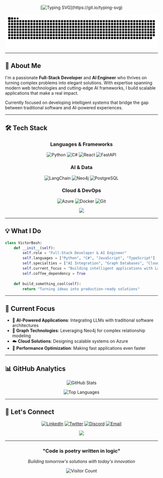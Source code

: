 <div align="center">

[![Typing SVG](https://readme-typing-svg.herokuapp.com?font=Fira+Code&weight=500&size=27&pause=1000&color=42D392&center=true&vCenter=true&width=600&lines=Hey+there!+I'm+Victor+Bash.;Full-Stack+Developer+%26+AI+Engineer;Building+the+future%2C+one+commit+at+a+time.;Let's+create+something+extraordinary.)](https://git.io/typing-svg)

![Matrix Code](https://raw.githubusercontent.com/platane/snk/output/github-contribution-grid-snake-dark.svg)

</div>

---

## 🚀 About Me

I'm a passionate **Full-Stack Developer** and **AI Engineer** who thrives on turning complex problems into elegant solutions. With expertise spanning modern web technologies and cutting-edge AI frameworks, I build scalable applications that make a real impact.

Currently focused on developing intelligent systems that bridge the gap between traditional software and AI-powered experiences.

---

## 🛠️ Tech Stack

<div align="center">

### **Languages & Frameworks**
![Python](https://img.shields.io/badge/Python-000000?style=for-the-badge&logo=python&logoColor=yellow)
![C#](https://img.shields.io/badge/C%23-0b0b45?style=for-the-badge&logo=c-sharp&logoColor=white)
![React](https://img.shields.io/badge/React-%2300D8FF?style=for-the-badge&logo=react&logoColor=black)
![FastAPI](https://img.shields.io/badge/FastAPI-00BA7C?style=for-the-badge&logo=fastapi&logoColor=white)

### **AI & Data**
![LangChain](https://img.shields.io/badge/LangChain-%23000000?style=for-the-badge&logo=chainlink&logoColor=white)
![Neo4j](https://img.shields.io/badge/Neo4j-008CC1?style=for-the-badge&logo=neo4j&logoColor=white)
![PostgreSQL](https://img.shields.io/badge/PostgreSQL-%23336791?style=for-the-badge&logo=postgresql&logoColor=white)

### **Cloud & DevOps**
![Azure](https://img.shields.io/badge/Azure-003366?style=for-the-badge&logo=microsoftazure&logoColor=white)
![Docker](https://img.shields.io/badge/Docker-2496ED?style=for-the-badge&logo=docker&logoColor=white)
![Git](https://img.shields.io/badge/Git-F05032?style=for-the-badge&logo=git&logoColor=white)

<img src="https://media.giphy.com/media/13HgwGsXF0aiGY/giphy.gif" width="250"/>

</div>

---

## 💡 What I Do

```python
class VictorBash:
    def __init__(self):
        self.role = "Full-Stack Developer & AI Engineer"
        self.languages = ["Python", "C#", "JavaScript", "TypeScript"]
        self.specialties = ["AI Integration", "Graph Databases", "Cloud Architecture"]
        self.current_focus = "Building intelligent applications with LangGraph"
        self.coffee_dependency = True
    
    def build_something_cool(self):
        return "Turning ideas into production-ready solutions"
```

---

## 🎯 Current Focus

- 🤖 **AI-Powered Applications**: Integrating LLMs with traditional software architectures
- 🔗 **Graph Technologies**: Leveraging Neo4j for complex relationship modeling
- ☁️ **Cloud Solutions**: Designing scalable systems on Azure
- 🚀 **Performance Optimization**: Making fast applications even faster




---

## 📊 GitHub Analytics

<div align="center">
  
![GitHub Stats](https://github-readme-stats.vercel.app/api?username=victorbash400&show_icons=true&theme=radical&hide_border=true&bg_color=0D1117)

![Top Languages](https://github-readme-stats.vercel.app/api/top-langs/?username=victorbash400&layout=compact&theme=radical&hide_border=true&bg_color=0D1117)

</div>

---

## 🤝 Let's Connect

<div align="center">

[![LinkedIn](https://img.shields.io/badge/LinkedIn-Victor_Bash-0A66C2?style=for-the-badge&logo=linkedin&logoColor=white)](https://linkedin.com/in/victorbash)
[![Twitter](https://img.shields.io/badge/Twitter-@VictorBash-1DA1F2?style=for-the-badge&logo=twitter&logoColor=white)](https://twitter.com/victorbash)
[![Discord](https://img.shields.io/badge/Discord-VictorBash%230001-5865F2?style=for-the-badge&logo=discord&logoColor=white)](https://discord.com)
[![Email](https://img.shields.io/badge/Email-Contact-EA4335?style=for-the-badge&logo=gmail&logoColor=white)](mailto:victor@yourdomain.com)

<img src="https://media.giphy.com/media/VTtANKl0beDFQRLDTh/giphy.gif" width="300"/>

</div>

---

<div align="center">
  
### "Code is poetry written in logic"

*Building tomorrow's solutions with today's innovation*

![Visitor Count](https://profile-counter.glitch.me/victorbash/count.svg)

</div>
